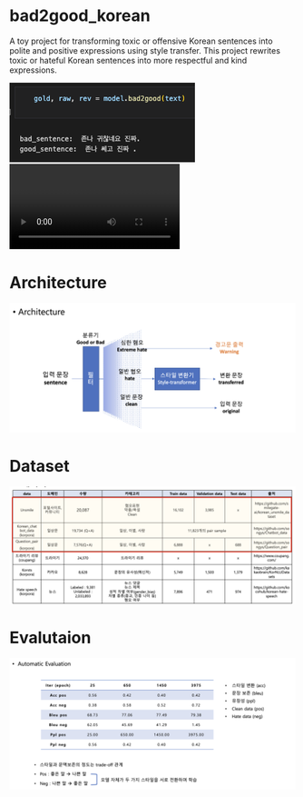 # bad2good_korean
A toy project for transforming toxic or offensive Korean sentences into polite and positive expressions using style transfer.
This project rewrites toxic or hateful Korean sentences into more respectful and kind expressions.


![example_result](images/screenshot.png)
![demo](images/demo.mp4)

# Architecture
![architecture](images/architecture.png)

# Dataset
![dataset](images/dataset.png)

# Evalutaion
![autoumatic evaluation](images/eval.png)

